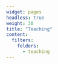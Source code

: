 ```yaml
---
widget: pages
headless: true
weight: 30
title: "Teaching"
content:
  filters:
    folders:
      - teaching
---
```


